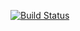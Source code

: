 [![Build Status](http://192.168.0.10:8080/buildStatus/icon?job=parameterized-pipeline)](http://192.168.0.10:8080/job/parameterized-pipeline/)

